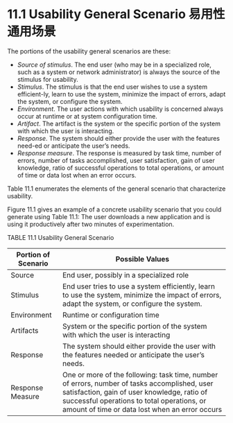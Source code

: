 11.1 Usability General Scenario 易用性通用场景
===

The portions of the usability general scenarios are these:
* _Source of stimulus_. The end user (who may be in a specialized role, such as a system or network administrator) is always the source of the stimulus for usability.
* _Stimulus_. The stimulus is that the end user wishes to use a system efficient-ly, learn to use the system, minimize the impact of errors, adapt the system, or configure the system.
* _Environment_. The user actions with which usability is concerned always occur at runtime or at system configuration time.
* _Artifact_. The artifact is the system or the specific portion of the system with which the user is interacting.
* _Response_. The system should either provide the user with the features need-ed or anticipate the user’s needs.
* _Response measure_. The response is measured by task time, number of errors, number of tasks accomplished, user satisfaction, gain of user knowledge, ratio of successful operations to total operations, or amount of time or data lost when an error occurs.

Table 11.1 enumerates the elements of the general scenario that characterize usability.

Figure 11.1 gives an example of a concrete usability scenario that you could generate using Table 11.1: The user downloads a new application and is using it productively after two minutes of experimentation.

TABLE 11.1 Usability General Scenario

Portion of Scenario | Possible Values
---|---
Source | End user, possibly in a specialized role
Stimulus | End user tries to use a system efficiently, learn to use the system, minimize the impact of errors, adapt the system, or configure the system.
Environment | Runtime or configuration time
Artifacts | System or the specific portion of the system with which the user is interacting
Response | The system should either provide the user with the features needed or anticipate the user’s needs.
Response Measure | One or more of the following: task time, number of errors, number of tasks accomplished, user satisfaction, gain of user knowledge, ratio of successful operations to total operations, or amount of time or data lost when an error occurs
